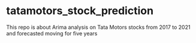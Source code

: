 # tatamotors_stock_prediction
This repo is about Arima analysis on Tata Motors stocks from 2017 to 2021 and forecasted moving for five years

